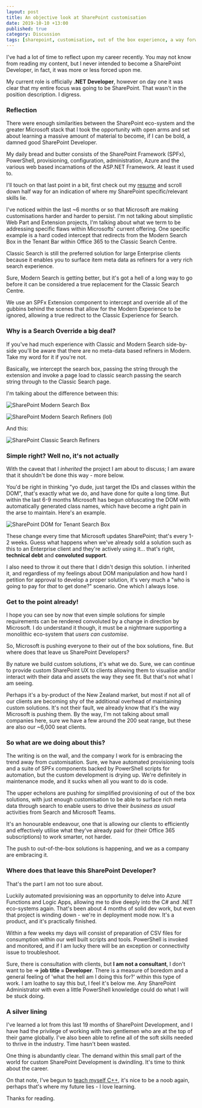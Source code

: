 ```yaml
---
layout: post
title: An objective look at SharePoint customisation
date: 2019-10-10 +13:00
published: true
category: Discussion
tags: [sharepoint, customisation, out of the box experience, a way forward, dev perspectives]
---
```


I've had a lot of time to reflect upon my career recently. You may not know from reading my content, but I never intended to become a SharePoint Developer, in fact, it was more or less forced upon me.

My current role is officially **.NET Developer**, however on day one it was clear that my entire focus was going to be SharePoint. That wasn't in the position description. I digress.


### Reflection

There were enough similarities between the SharePoint eco-system and the greater Microsoft stack that I took the opportunity with open arms and set about learning a massive amount of material to become, if I can be bold, a damned good SharePoint Developer.

My daily bread and butter consists of the SharePoint Framework (SPFx), PowerShell, provisioning, configuration, administration, Azure and the various web based incarnations of the ASP.NET Framework. At least it used to.

I'll touch on that last point in a bit, first check out my [resume](https://dreamsof.dev/resume/) and scroll down half way for an indication of where my SharePoint specific/relevant skills lie.

I've noticed within the last ~6 months or so that Microsoft are making customisations harder and harder to persist. I'm not talking about simplistic Web Part and Extension projects, I'm talking about what we term to be addressing specific flaws within Microsofts' current offering. One specific example is a hard coded intercept that redirects from the Modern Search Box in the Tenant Bar within Office 365 to the Classic Search Centre.

Classic Search is still the preferred solution for large Enterprise clients because it enables you to surface item meta data as refiners for a very rich search experience.

Sure, Modern Search is getting better, but it's got a hell of a long way to go before it can be considered a true replacement for the Classic Search Centre.

We use an SPFx Extension component to intercept and override all of the gubbins behind the scenes that allow for the Modern Experience to be ignored, allowing a true redirect to the Classic Experience for Search.


### Why is a Search Override a big deal?

If you've had much experience with Classic and Modern Search side-by-side you'll be aware that there are no meta-data based refiners in Modern. Take my word for it if you're not.

Basically, we intercept the search box, passing the string through the extension and invoke a page load to classic search passing the search string through to the Classic Search page.

I'm talking about the difference between this:

![SharePoint Modern Search Box](/img/ObjectiveSpo01.png)

![SharePoint Modern Search Refiners (lol)](/img/ObjectiveSpo02.png)

And this:

![SharePoint Classic Search Refiners](/img/ObjectiveSpo03b.png)


### Simple right? Well no, it's not actually

With the caveat that I *inherited* the project I am about to discuss; I am aware that it shouldn't be done this way - more below.

You'd be right in thinking "yo dude, just target the IDs and classes within the DOM", that's exactly what we do, and have done for quite a long time. But within the last 6-9 months Microsoft has begun obfuscating the DOM with automatically generated class names, which have become a right pain in the arse to maintain. Here's an example.

![SharePoint DOM for Tenant Search Box](/img/ObjectiveSpo04.png)

These change every time that Microsoft updates SharePoint; that's every 1-2 weeks. Guess what happens when we've already sold a solution such as this to an Enterprise client and they're actively using it... that's right, **technical debt** and **convoluted support**.

I also need to throw it out there that I didn't design this solution. I inherited it, and regardless of my feelings about DOM manipulation and how hard I petition for approval to develop a proper solution, it's very much a "who is going to pay for *that* to get done?" scenario. One which I always lose.


### Get to the point already!

I hope you can see by now that even simple solutions for simple requirements can be rendered convoluted by a change in direction by Microsoft. I do understand it though, it must be a nightmare supporting a monolithic eco-system that *users can customise*.

So, Microsoft is pushing everyone to their out of the box solutions, fine. But where does that leave us SharePoint Developers?

By nature we build custom solutions, it's what we do. Sure, we can continue to provide custom SharePoint UX to clients allowing them to visualise and/or interact with their data and assets the way they see fit. But that's not what I am seeing.

Perhaps it's a by-product of the New Zealand market, but most if not all of our clients are becoming shy of the additional overhead of maintaining custom solutions. It's not their fault, we already know that it's the way Microsoft is pushing them. By the way, I'm not talking about small companies here, sure we have a few around the 200 seat range, but these are also our ~6,000 seat clients.


### So what are we doing about this?

The writing is on the wall, and the company I work for is embracing the trend away from customisation. Sure, we have automated provisioning tools and a suite of SPFx components backed by PowerShell scripts for automation, but the custom development is drying up. We're definitely in maintenance mode, and it sucks when all you want to do is code.

The upper echelons are pushing for simplified provisioning of out of the box solutions, with just enough customisation to be able to surface rich meta data through search to enable users to drive their *business as usual* activities from Search and Microsoft Teams.

It's an honourable endeavour, one that is allowing our clients to efficiently and effectively utilise what they've already paid for (their Office 365 subscriptions) to work smarter, not harder.

The push to out-of-the-box solutions is happening, and we as a company are embracing it.


### Where does that leave this SharePoint Developer?

That's the part I am not too sure about.

Luckily automated provisioning was an opportunity to delve into Azure Functions and Logic Apps, allowing me to dive deeply into the C# and .NET eco-systems again. That's been about 4 months of solid dev work, but even that project is winding down - we're in deployment mode now. It's a product, and it's practically finished.

Within a few weeks my days will consist of preparation of CSV files for consumption within our well built scripts and tools. PowerShell is invoked and monitored, and if I am lucky there will be an exception or connectivity issue to troubleshoot.

Sure, there is consultation with clients, but **I am not a consultant**, I don't want to be => **job title = Developer**. There is a measure of boredom and a general feeling of 'what the hell am I doing this for?' within this type of work. I am loathe to say this but, I feel it's below me. Any SharePoint Administrator with even a little PowerShell knowledge could do what I will be stuck doing.


### A silver lining

I've learned a lot from this last 19 months of SharePoint Development, and I have had the privilege of working with two gentlemen who are at the top of their game globally. I've also been able to refine all of the soft skills needed to thrive in the industry. Time hasn't been wasted.

One thing is abundantly clear. The demand within this small part of the world for custom SharePoint Development is dwindling. It's time to think about the career.

On that note, I've begun to [teach myself C++](https://dreamsof.dev/2019-09-27-learning-the-cpp-basics-1/), it's nice to be a noob again, perhaps that's where my future lies - I love learning.


Thanks for reading.
